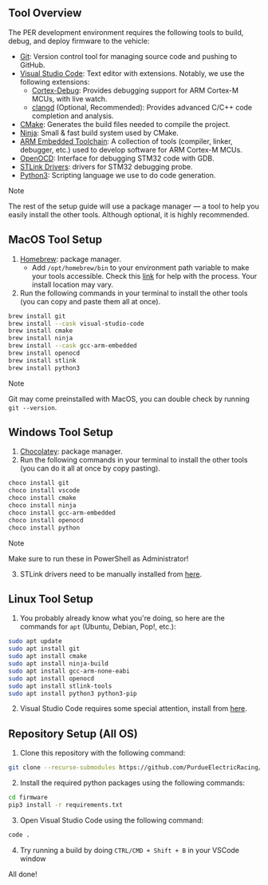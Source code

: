 ## Tool Overview
The PER development environment requires the following tools to build, debug, and deploy firmware to the vehicle:
- [Git](https://git-scm.com/downloads): Version control tool for managing source code and pushing to GitHub.
- [Visual Studio Code](https://code.visualstudio.com/): Text editor with extensions. Notably, we use the following extensions:
	- [Cortex-Debug](https://marketplace.visualstudio.com/items?itemName=marus25.cortex-debug): Provides debugging support for ARM Cortex-M MCUs, with live watch.
	- [clangd](https://marketplace.visualstudio.com/items?itemName=llvm-vs-code-extensions.vscode-clangd) (Optional, Recommended): Provides advanced C/C++ code completion and analysis. 
- [CMake](https://cmake.org/install/): Generates the build files needed to compile the project.
- [Ninja](https://ninja-build.org/): Small & fast build system used by CMake.
- [ARM Embedded Toolchain](https://developer.arm.com/downloads/-/arm-gnu-toolchain-downloads): A collection of tools  (compiler, linker, debugger, etc.) used to develop software for ARM Cortex-M MCUs.
- [OpenOCD](https://openocd.org/): Interface for debugging STM32 code with GDB.
- [STLink Drivers](https://www.st.com/en/development-tools/stsw-link009.html): drivers for STM32 debugging probe.
- [Python3](https://www.python.org/downloads/): Scripting language we use to do code generation.

> [!NOTE]
> The rest of the setup guide will use a package manager — a tool to help you easily install the other tools. Although optional, it is highly recommended.

## MacOS Tool Setup
1. [Homebrew](https://brew.sh/): package manager.
	- Add `/opt/homebrew/bin` to your environment path variable to make your tools accessible. Check this [link](https://stackoverflow.com/questions/35677031/adding-homebrew-to-path) for help with the process. Your install location may vary.
2. Run the following commands in your terminal to install the other tools (you can copy and paste them all at once).
```bash
brew install git
brew install --cask visual-studio-code
brew install cmake
brew install ninja
brew install --cask gcc-arm-embedded
brew install openocd
brew install stlink
brew install python3
```
> [!NOTE]
> Git may come preinstalled with MacOS, you can double check by running `git --version`.

## Windows Tool Setup
1. [Chocolatey](https://chocolatey.org/install#install-step2): package manager.
2. Run the following commands in your terminal to install the other tools (you can do it all at once by copy pasting).
```bash
choco install git
choco install vscode
choco install cmake
choco install ninja
choco install gcc-arm-embedded
choco install openocd
choco install python
```
> [!NOTE]
> Make sure to run these in PowerShell as Administrator! 
3. STLink drivers need to be manually installed from [here](https://www.st.com/en/development-tools/stsw-link009.html).

## Linux Tool Setup
1. You probably already know what you're doing, so here are the commands for `apt` (Ubuntu, Debian, Pop!, etc.):
```bash
sudo apt update
sudo apt install git
sudo apt install cmake
sudo apt install ninja-build
sudo apt install gcc-arm-none-eabi
sudo apt install openocd
sudo apt install stlink-tools
sudo apt install python3 python3-pip
```
2. Visual Studio Code requires some special attention, install from [here](https://code.visualstudio.com/docs/setup/linux).

## Repository Setup (All OS)
1. Clone this repository with the following command:
```bash
git clone --recurse-submodules https://github.com/PurdueElectricRacing/firmware.git
```
2. Install the required python packages using the following commands:
```bash
cd firmware
pip3 install -r requirements.txt
```
3. Open Visual Studio Code using the following command:
```bash
code .
```
4. Try running a build by doing `CTRL/CMD + Shift + B` in your VSCode window

All done!